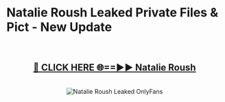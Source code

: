 # Natalie Roush Leaked Private Files & Pict - New Update
<br>
<div align="center">
<h2><a href="https://mediafilles.blogspot.com/?title=Natalie_Roush" rel="nofollow">🔴 CLICK HERE 🌐==►► Natalie Roush</a></h2>
<br>
<a href="https://mediafilles.blogspot.com/?title=Natalie_Roush" rel="nofollow" data-target="animated-image.originalLink"><img src="https://i.ibb.co.com/WyWwxjT/player-gif2.gif" alt="Natalie Roush Leaked OnlyFans" style="max-width: 100%; display: inline-block;" data-target="animated-image.originalImage"></a>
</div>
<br>